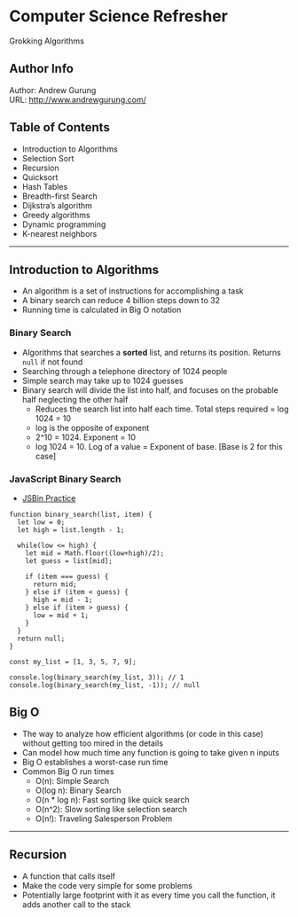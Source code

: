 # Computer Science Refresher
Grokking Algorithms

Author Info
-----------
Author: Andrew Gurung <br>
URL: http://www.andrewgurung.com/

Table of Contents
-----------------
- Introduction to Algorithms
- Selection Sort
- Recursion
- Quicksort
- Hash Tables
- Breadth-first Search
- Dijkstra’s algorithm
- Greedy algorithms
- Dynamic programming
- K-nearest neighbors

-----------------

## Introduction to Algorithms
- An algorithm is a set of instructions for accomplishing a task
- A binary search can reduce 4 billion steps down to 32
- Running time is calculated in Big O notation

### Binary Search
- Algorithms that searches a **sorted** list, and returns its position. Returns `null` if not found
- Searching through a telephone directory of 1024 people
- Simple search may take up to 1024 guesses
- Binary search will divide the list into half, and focuses on the probable half neglecting the other half
  - Reduces the search list into half each time. Total steps required = log 1024 = 10
  - log is the opposite of exponent
  - 2^10 = 1024. Exponent = 10
  - log 1024 = 10. Log of a value = Exponent of base. [Base is 2 for this case]

### JavaScript Binary Search
- [JSBin Practice](http://jsbin.com/sotiqafeva/7/edit?js,console)
```
function binary_search(list, item) {
  let low = 0;
  let high = list.length - 1;

  while(low <= high) {
    let mid = Math.floor((low+high)/2);
    let guess = list[mid];

    if (item === guess) {
      return mid;
    } else if (item < guess) {
      high = mid - 1;
    } else if (item > guess) {
      low = mid + 1;
    }
  }
  return null;
}

const my_list = [1, 3, 5, 7, 9];

console.log(binary_search(my_list, 3)); // 1
console.log(binary_search(my_list, -1)); // null
```


## Big O
- The way to analyze how efficient algorithms (or code in this case) without getting too mired in the details
- Can model how much time any function is going to take given n inputs
- Big O establishes a worst-case run time
- Common Big O run times
  - O(n): Simple Search
  - O(log n): Binary Search
  - O(n * log n): Fast sorting like quick search
  - O(n^2): Slow sorting like selection search
  - O(n!): Traveling Salesperson Problem

-----------------

## Recursion
- A function that calls itself
- Make the code very simple for some problems
- Potentially large footprint with it as every time you call the function, it adds another call to the stack

